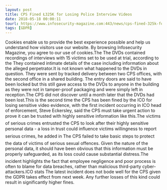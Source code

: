 ```yaml
---
layout: post
title: CPS Fined Ł325K for Losing Police Interview Videos
date: 2018-05-18 00:00:11
tourl: https://www.infosecurity-magazine.com:443/news/cps-fined-325k-for-losing-police/
tags: [GDPR]
---
```

Cookies enable us to provide the best experience possible and help us understand how visitors use our website. By browsing Infosecurity Magazine, you agree to our use of cookies.The The DVDs contained recordings of interviews with 15 victims set to be used at trial, according to the They contained intimate details of the case including information about the alleged perpetrator.It is not known what happened to the DVDs in question. They were sent by tracked delivery between two CPS offices, with the second office in a shared building. The entry doors are said to have been locked but this still gave access to the DVDs to anyone in the building as they were not in tamper-proof packaging and were simply left in reception.The CPS did not discover until a month later that the DVDs had been lost.This is the second time the CPS has been fined by the ICO for losing sensitive video evidence, with the first incident occurring in ICO head of enforcement, Steve Eckersley, said the CPS must take urgent action to prove it can be trusted with highly sensitive information like this.The victims of serious crimes entrusted the CPS to look after their highly sensitive personal data - a loss in trust could influence victims willingness to report serious crimes, he added in The CPS failed to take basic steps to protect the data of victims of serious sexual offences. Given the nature of the personal data, it should have been obvious that this information must be properly safeguarded, as its loss could cause substantial distress.The incident highlights the fact that employee negligence and poor process is often to blame for data breaches, rather than malicious third-party cyber-attackers.ICO stats The latest incident does not bode well for the CPS given the GDPR takes effect from next week. Any further losses of this kind could result in significantly higher fines.